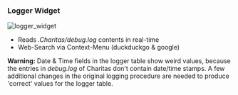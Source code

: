 ### Logger Widget

![logger_widget](https://img3.picload.org/image/rwilgcwr/charitas_logger_widget.png)

* Reads *.Charitas/debug.log* contents in real-time
* Web-Search via Context-Menu (duckduckgo & google)

**Warning:** Date & Time fields in the logger table show weird values, because the entries in *debug.log* of Charitas don't contain date/time stamps. A few additional changes in the original logging procedure are needed to produce 'correct' values for the logger table.
